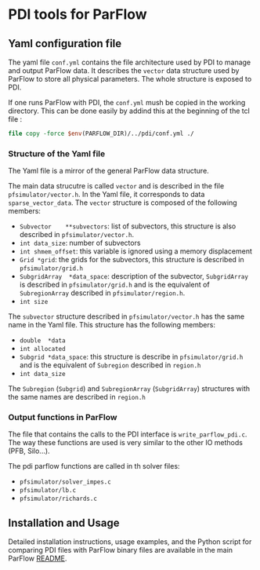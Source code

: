 # PDI tools for ParFlow

## Yaml configuration file

The yaml file `conf.yml` contains the file architecture used by PDI to manage and output ParFlow data.
It describes the `vector` data structure used by ParFlow to store all physical parameters.
The whole structure is exposed to PDI.

If one runs ParFlow with PDI, the `conf.yml` mush be copied in the working directory.
This can be done easily by addind this at the beginning of the tcl file :

```tcl
file copy -force $env(PARFLOW_DIR)/../pdi/conf.yml ./
```

### Structure of the Yaml file

The Yaml file is a mirror of the general ParFlow data structure.

The main data strucutre is called `vector` and is described in the file `pfsimulator/vector.h`.
In the Yaml file, it corresponds to data `sparse_vector_data`.
The `vector` structure is composed of the following members:
- `Subvector    **subvectors`: list of subvectors, this structure is also described in `pfsimulator/vector.h`.
- `int data_size`: number of subvectors
- `int shmem_offset`: this variable is ignored using a memory displacement
- `Grid *grid`: the grids for the subvectors, this structure is described in `pfsimulator/grid.h`
- `SubgridArray  *data_space`: description of the subvector, `SubgridArray` is described in `pfsimulator/grid.h` and is the equivalent of `SubregionArray` described in `pfsimulator/region.h`.
- `int size`

The `subvector` structure described in `pfsimulator/vector.h` has the same name in the Yaml file.
This structure has the following members:
- `double  *data`
- `int allocated`
- `Subgrid *data_space`: this structure is describe in `pfsimulator/grid.h` and is the equivalent of `Subregion` described in `region.h`
- `int data_size`

The `Subregion` (`Subgrid`) and `SubregionArray` (`SubgridArray`) structures with the same names are described in `region.h`


### Output functions in ParFlow

The file that contains the calls to the PDI interface is `write_parflow_pdi.c`.
The way these functions are used is very similar to the other IO methods (PFB, Silo...).

The pdi parflow functions are called in th solver files:
- `pfsimulator/solver_impes.c`
- `pfsimulator/lb.c`
- `pfsimulator/richards.c`

## Installation and Usage

Detailed installation instructions, usage examples, and the Python script for comparing PDI files with ParFlow binary files are available in the main ParFlow [README](/https://github.com/parflow/parflow/tree/master/README-PDI.md).